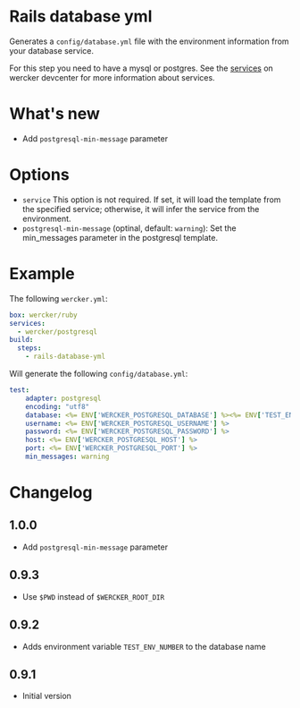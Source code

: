 # Rails database yml

Generates a `config/database.yml` file with the environment information from your database service.

For this step you need to have a mysql or postgres. See the [services](http://devcenter.wercker.com/articles/services/) on wercker devcenter for more information about services.

# What's new

- Add `postgresql-min-message` parameter

# Options

- `service` This option is not required. If set, it will load the template from the specified service; otherwise, it will infer the service from the environment.
- `postgresql-min-message` (optinal, default: `warning`): Set the min_messages parameter in the postgresql template.

# Example

The following `wercker.yml`:

``` yaml
box: wercker/ruby
services:
  - wercker/postgresql
build:
  steps:
    - rails-database-yml
```

Will generate the following `config/database.yml`:

``` yaml
test:
    adapter: postgresql
    encoding: "utf8"
    database: <%= ENV['WERCKER_POSTGRESQL_DATABASE'] %><%= ENV['TEST_ENV_NUMBER'] %>
    username: <%= ENV['WERCKER_POSTGRESQL_USERNAME'] %>
    password: <%= ENV['WERCKER_POSTGRESQL_PASSWORD'] %>
    host: <%= ENV['WERCKER_POSTGRESQL_HOST'] %>
    port: <%= ENV['WERCKER_POSTGRESQL_PORT'] %>
    min_messages: warning
```

# Changelog

## 1.0.0

- Add `postgresql-min-message` parameter

## 0.9.3

- Use `$PWD` instead of `$WERCKER_ROOT_DIR`

## 0.9.2

- Adds environment variable `TEST_ENV_NUMBER` to the database name

## 0.9.1

- Initial version
